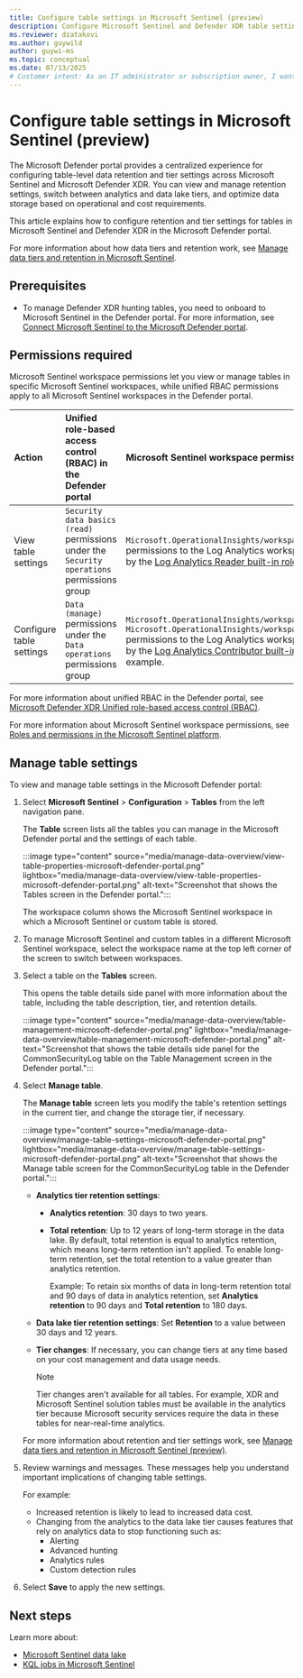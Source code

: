 ```yaml
---
title: Configure table settings in Microsoft Sentinel (preview)
description: Configure Microsoft Sentinel and Defender XDR table settings in Microsoft Defender Portal to optimize security operations and cost efficiency.
ms.reviewer: dzatakovi
ms.author: guywild
author: guywi-ms
ms.topic: conceptual
ms.date: 07/13/2025
# Customer intent: As an IT administrator or subscription owner, I want to manage Microsoft Sentinel and Defender XDR table tiers and retention settings in Microsoft Defender Portal to optimize security operations needs and cost efficiency.
---
```


# Configure table settings in Microsoft Sentinel (preview)

The Microsoft Defender portal provides a centralized experience for configuring table-level data retention and tier settings across Microsoft Sentinel and Microsoft Defender XDR. You can view and manage retention settings, switch between analytics and data lake tiers, and optimize data storage based on operational and cost requirements. 

This article explains how to configure retention and tier settings for tables in Microsoft Sentinel and Defender XDR in the Microsoft Defender portal. 

For more information about how data tiers and retention work, see [Manage data tiers and retention in Microsoft Sentinel](manage-data-overview.md).

## Prerequisites

- To manage Defender XDR hunting tables, you need to onboard to Microsoft Sentinel in the Defender portal. For more information, see [Connect Microsoft Sentinel to the Microsoft Defender portal](/unified-secops-platform/microsoft-sentinel-onboard).

## Permissions required

Microsoft Sentinel workspace permissions let you view or manage tables in specific Microsoft Sentinel workspaces, while unified RBAC permissions apply to all Microsoft Sentinel workspaces in the Defender portal.

| Action                  | Unified role-based access control (RBAC) in the Defender portal                                                                                           | Microsoft Sentinel workspace permissions                                                                                      |
|:------------------------|:----------------------------------------------------------------------------------------------------------------------|:--------------------------------------------------------------------------------------------------------------------|
| View table settings     | `Security data basics (read)` permissions under the `Security operations` permissions group                                                               | `Microsoft.OperationalInsights/workspaces/tables/read` permissions to the Log Analytics workspace, as provided by the [Log Analytics Reader built-in role](/azure/azure-monitor/logs/manage-access#log-analytics-reader), for example. |
| Configure table settings| `Data (manage)` permissions under the `Data operations` permissions group| `Microsoft.OperationalInsights/workspaces/write` and `Microsoft.OperationalInsights/workspaces/tables/write` permissions to the Log Analytics workspace, as provided by the [Log Analytics Contributor built-in role](/azure/azure-monitor/logs/manage-access#log-analytics-contributor), for example. |

For more information about unified RBAC in the Defender portal, see [Microsoft Defender XDR Unified role-based access control (RBAC)](/defender-xdr/manage-rbac).

For more information about Microsoft Sentinel workspace permissions, see [Roles and permissions in the Microsoft Sentinel platform](roles.md).

## Manage table settings

To view and manage table settings in the Microsoft Defender portal:

1. Select **Microsoft Sentinel** > **Configuration** > **Tables** from the left navigation pane.

    The **Table** screen lists all the tables you can manage in the Microsoft Defender portal and the settings of each table. 

    :::image type="content" source="media/manage-data-overview/view-table-properties-microsoft-defender-portal.png" lightbox="media/manage-data-overview/view-table-properties-microsoft-defender-portal.png" alt-text="Screenshot that shows the Tables screen in the Defender portal.":::  

    The workspace column shows the Microsoft Sentinel workspace in which a Microsoft Sentinel or custom table is stored. 

1. To manage Microsoft Sentinel and custom tables in a different Microsoft Sentinel workspace, select the workspace name at the top left corner of the screen to switch between workspaces.

1. Select a table on the **Tables** screen.

    This opens the table details side panel with more information about the table, including the table description, tier, and retention details.

    :::image type="content" source="media/manage-data-overview/table-management-microsoft-defender-portal.png" lightbox="media/manage-data-overview/table-management-microsoft-defender-portal.png" alt-text="Screenshot that shows the table details side panel for the CommonSecurityLog table on the Table Management screen in the Defender portal.":::  

1. Select **Manage table**.

    The **Manage table** screen lets you modify the table's retention settings in the current tier, and change the storage tier, if necessary. 

    :::image type="content" source="media/manage-data-overview/manage-table-settings-microsoft-defender-portal.png" lightbox="media/manage-data-overview/manage-table-settings-microsoft-defender-portal.png" alt-text="Screenshot that shows the Manage table screen for the CommonSecurityLog table in the Defender portal.":::  
    
    - **Analytics tier retention settings**:     
      - **Analytics retention**: 30 days to two years.
      - **Total retention**: Up to 12 years of long-term storage in the data lake. By default, total retention is equal to analytics retention, which means long-term retention isn't applied. To enable long-term retention, set the total retention to a value greater than analytics retention. 
      
        Example: To retain six months of data in long-term retention total and 90 days of data in analytics retention, set **Analytics retention** to 90 days and **Total retention** to 180 days.
    - **Data lake tier retention settings**: Set **Retention** to a value between 30 days and 12 years.  
    - **Tier changes**: If necessary, you can change tiers at any time based on your cost management and data usage needs.

      > [!NOTE]
      > Tier changes aren't available for all tables. For example, XDR and Microsoft Sentinel solution tables must be available in the analytics tier because Microsoft security services require the data in these tables for near-real-time analytics. 

    For more information about retention and tier settings work, see [Manage data tiers and retention in Microsoft Sentinel (preview)](manage-data-overview.md).
    
1.	Review warnings and messages. These messages help you understand important implications of changing table settings. 

    For example:
    - Increased retention is likely to lead to increased data cost.
    - Changing from the analytics to the data lake tier causes features that rely on analytics data to stop functioning such as:    
      - Alerting
      - Advanced hunting
      - Analytics rules
      - Custom detection rules
      

1. Select **Save** to apply the new settings.

## Next steps

Learn more about:

- [Microsoft Sentinel data lake](datalake/sentinel-lake-overview.md)
- [KQL jobs in Microsoft Sentinel](datalake/kql-jobs.md)

